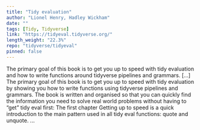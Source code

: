 ```yaml
---
title: "Tidy evaluation"
author: "Lionel Henry, Hadley Wickham"
date: ""
tags: [Tidy, Tidyverse]
link: "https://tidyeval.tidyverse.org/"
length_weight: "22.3%"
repo: "tidyverse/tidyeval"
pinned: false
---
```


The primary goal of this book is to get you up to speed with tidy evaluation and how to write functions around tidyverse pipelines and grammars. [...] The primary goal of this book is to get you up to speed with tidy evaluation by showing you how to write functions using tidyverse pipelines and grammars. The book is written and organised so that you can quickly find the information you need to solve real world problems without having to “get” tidy eval first: The first chapter Getting up to speed is a quick introduction to the main pattern used in all tidy eval functions: quote and unquote. ...
